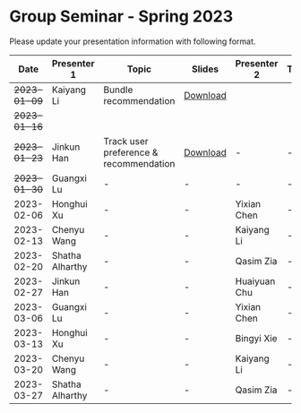 # Group Seminar - Spring 2023
Please update your presentation information with following format.

| Date  | Presenter 1 | Topic | Slides | Presenter 2 | Topic | Slides |
| ------------- | ------------- | ------------- | ------------- | ------------- | ------------- | ------------- |
| ~~2023-01-09~~  | Kaiyang Li  | Bundle recommendation | [Download](https://github.com/KK429312/Presentation_Schedule/raw/main/slides/Kaiyang%20Li/bundleRec20221205.pptx) |
| ~~2023-01-16~~  |   |   |   |   |   |  |
| ~~2023-01-23~~  | Jinkun Han  | Track user preference & recommendation | [Download](https://github.com/KK429312/Presentation_Schedule/raw/main/slides/Jinkun%20Han/Preference%20Jump-2023.01.22.pdf) |  - | - | - |
| ~~2023-01-30~~  | Guangxi Lu  | - | - | -  | - | - |
| 2023-02-06  | Honghui Xu  | - | - | Yixian Chen   | - | - |
| 2023-02-13  | Chenyu Wang | - | - | Kaiyang Li   | - | - |
| 2023-02-20  | Shatha Alharthy | - | - | Qasim Zia | - | - |
| 2023-02-27  | Jinkun Han  | - | - | Huaiyuan Chu | - | - |
| 2023-03-06  | Guangxi Lu  | - | - | Yixian Chen  | - | - |
| 2023-03-13  | Honghui Xu  | - | - | Bingyi Xie   | - | - |
| 2023-03-20  | Chenyu Wang | - | - | Kaiyang Li   | - | - | 
| 2023-03-27  | Shatha Alharthy | - | - | Qasim Zia | - | - |
